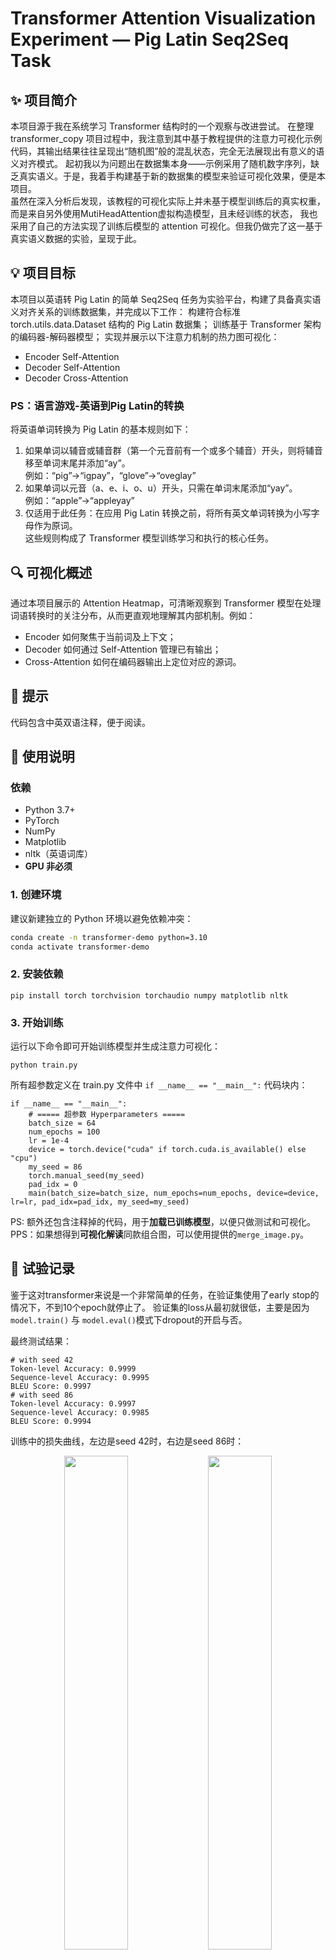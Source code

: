 # Transformer Attention Visualization Experiment — Pig Latin Seq2Seq Task  

## ✨ 项目简介
本项目源于我在系统学习 Transformer 结构时的一个观察与改进尝试。
在整理 transformer_copy 项目过程中，我注意到其中基于教程提供的注意力可视化示例代码，其输出结果往往呈现出“随机图”般的混乱状态，完全无法展现出有意义的语义对齐模式。
起初我以为问题出在数据集本身——示例采用了随机数字序列，缺乏真实语义。于是，我着手构建基于新的数据集的模型来验证可视化效果，便是本项目。  
虽然在深入分析后发现，该教程的可视化实际上并未基于模型训练后的真实权重，而是来自另外使用MutiHeadAttention虚拟构造模型，且未经训练的状态，
我也采用了自己的方法实现了训练后模型的 attention 可视化。但我仍做完了这一基于真实语义数据的实验，呈现于此。

## 💡 项目目标
本项目以英语转 Pig Latin 的简单 Seq2Seq 任务为实验平台，构建了具备真实语义对齐关系的训练数据集，并完成以下工作：
构建符合标准 torch.utils.data.Dataset 结构的 Pig Latin 数据集；
训练基于 Transformer 架构的编码器-解码器模型；
实现并展示以下注意力机制的热力图可视化：
- Encoder Self-Attention
- Decoder Self-Attention
- Decoder Cross-Attention

### PS：语言游戏-英语到Pig Latin的转换
将英语单词转换为 Pig Latin 的基本规则如下：
1. 如果单词以辅音或辅音群（第一个元音前有一个或多个辅音）开头，则将辅音移至单词末尾并添加“ay”。  
例如：“pig”→“igpay”，“glove”→“oveglay”
2. 如果单词以元音（a、e、i、o、u）开头，只需在单词末尾添加“yay”。  
例如：“apple”→“appleyay”
3. 仅适用于此任务：在应用 Pig Latin 转换之前，将所有英文单词转换为小写字母作为原词。  
这些规则构成了 Transformer 模型训练学习和执行的核心任务。

## 🔍 可视化概述
通过本项目展示的 Attention Heatmap，可清晰观察到 Transformer 模型在处理词语转换时的关注分布，从而更直观地理解其内部机制。例如：
- Encoder 如何聚焦于当前词及上下文；  
- Decoder 如何通过 Self-Attention 管理已有输出；  
- Cross-Attention 如何在编码器输出上定位对应的源词。  

## 📄 提示  

代码包含中英双语注释，便于阅读。

## 🚀 使用说明

### 依赖
- Python 3.7+
- PyTorch  
- NumPy  
- Matplotlib
- nltk（英语词库）
- **GPU 非必须**

### 1. 创建环境
建议新建独立的 Python 环境以避免依赖冲突：
```bash
conda create -n transformer-demo python=3.10
conda activate transformer-demo
```
### 2. 安装依赖
```
pip install torch torchvision torchaudio numpy matplotlib nltk
```
### 3. 开始训练
运行以下命令即可开始训练模型并生成注意力可视化：
```
python train.py
```
所有超参数定义在 train.py 文件中 `if __name__ == "__main__":` 代码块内：
```
if __name__ == "__main__":
    # ===== 超参数 Hyperparameters =====
    batch_size = 64
    num_epochs = 100
    lr = 1e-4
    device = torch.device("cuda" if torch.cuda.is_available() else "cpu")
    my_seed = 86
    torch.manual_seed(my_seed)
    pad_idx = 0  
    main(batch_size=batch_size, num_epochs=num_epochs, device=device, lr=lr, pad_idx=pad_idx, my_seed=my_seed)
```
PS: 额外还包含注释掉的代码，用于**加载已训练模型**，以便只做测试和可视化。  
PPS：如果想得到**可视化解读**同款组合图，可以使用提供的`merge_image.py`。

## 🔬 试验记录
鉴于这对transformer来说是一个非常简单的任务，在验证集使用了early stop的情况下，不到10个epoch就停止了。
验证集的loss从最初就很低，主要是因为`model.train()` 与 `model.eval()`模式下dropout的开启与否。

最终测试结果：
```
# with seed 42
Token-level Accuracy: 0.9999
Sequence-level Accuracy: 0.9995
BLEU Score: 0.9997
# with seed 86
Token-level Accuracy: 0.9997
Sequence-level Accuracy: 0.9985
BLEU Score: 0.9994
```
训练中的损失曲线，左边是seed 42时，右边是seed 86时：
</div>
   <p align="center">
     <img src="https://github.com/user-attachments/assets/f10ccab3-8edf-4c23-aa93-b58b14dd1a0d" width="45%"/>
     <img src="https://github.com/user-attachments/assets/0a137fb8-7a0f-4476-b2f0-511e122e2aea" width="45%"/>
   </p>

## 💻 可视化解读
通过将6个不同类型的单词数据输入模型（采用seed 86的结果），我们可以清晰地看见注意力的工作机制。  
6个单词分别是`bassinet`，`bilaminar`，`muse`，`oceanwards`，`postverbal`，`tromp`。    
- Encoder Self-Attention
  1. 前缀聚焦：一些 head 对前几个 token（尤其是位置 0~2）有偏置，根据不同单词（1位辅音或2位辅音）显示出模型对输入前缀（辅音 cluster）聚焦。  
  2. 对角线模式：一些head出现了对角线/偏置对角线模式；  
  3. 可见有些 head 在输出末尾几位（添加的a, y词尾）上的 attention 分散分布，在短词上尤为明显；  
  4. 各个head捕捉到了不同区域的规律。  
- Decoder Self-Attention
  1. 典型的下三角结构，体现了masked input机制；  
  2. 可见明显的对角线/偏置对角线模式；  
  3. 可见有些 head 在输出末尾几位（添加的a, y词尾）上的 attention 分散分布，在短词上尤为明显。   
- Decoder Cross-Attention
  1. 亮点基本位于一条折线形路径，非对角线，而是随单词的开头特征（是否元音，辅音位数）有不同的偏置。
  2. 可见有些 head 在输出末尾几位（添加的a, y词尾）上的 attention 分散分布，在短词上尤为明显；
  3. 在双辅音开头的`tromp`上，可见明显的3-4-5-1-2的关注逻辑：上偏移2位的对角线+对起始辅音的重排；  
     在元音开头的`oceanwards`上，可见正对角线的一对一关注逻辑；  
     在单辅音开头的`bassinet`，`bilaminar`，`muse`，`postverbal`上，可见上偏移1位的对角线。    
     清晰体现了从输入字符重排到 Pig Latin 输出的映射。  
  

<table>
  <tr>
    <td align="center"><strong>Bassinet</strong></td>
    <td align="center"><strong>Bilaminar</strong></td>
  </tr>
  <tr>
    <td align="center">
      <img src="https://github.com/user-attachments/assets/707b4c27-841c-4e69-84a7-c87590e3b3a8" width="90%" title="bassinet"/>
    </td>
    <td align="center">
      <img src="https://github.com/user-attachments/assets/6cc52c48-0fae-430d-9624-db20c3eef229" width="90%" title="bilaminar"/>
    </td>
  </tr>
</table>

<table>
  <tr>
    <td align="center"><strong>muse</strong></td>
    <td align="center"><strong>oceanwards</strong></td>
  </tr>
  <tr>
    <td align="center">
      <img src="https://github.com/user-attachments/assets/3036722e-e2ee-4a59-94a3-d2ffd0241560" width="90%" title="muse"/>
    </td>
    <td align="center">
      <img src="https://github.com/user-attachments/assets/a01e9a31-6403-4729-b3ac-320ddd12e95b" width="90%" title="oceanwards"/>
    </td>
  </tr>
</table>

<table>
  <tr>
    <td align="center"><strong>postverbal</strong></td>
    <td align="center"><strong>tromp</strong></td>
  </tr>
  <tr>
    <td align="center">
      <img src="https://github.com/user-attachments/assets/0444e6d5-9bde-442b-8e4b-8997d510c611" width="90%" title="postverbal"/>
    </td>
    <td align="center">
      <img src="https://github.com/user-attachments/assets/4f92a472-78b2-4dec-a4b6-65914fc65d25" width="90%" title="tromp"/>
    </td>
  </tr>
</table>

## 📜 License

MIT License © 2025 Peng Tang

